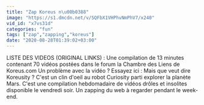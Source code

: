 ```yaml
---
title: "Zap Koreus n\u00b0388"
image: "https://s1.dmcdn.net/v/SQFbX1VHPhvNmPhV7/x240"
vid_id: "x7vs31d"
categories: "fun"
tags: ["zap","zapping","koreus"]
date: "2020-08-28T01:39:02+03:00"
---
```

LISTE DES VIDEOS (ORIGINAL LINKS) :  Une compilation de 13 minutes contenant 70 vidéos postées dans le forum la Chambre des Liens de Koreus.com Un problème avec la vidéo ? Essayez ici :  Mais que veut dire Koreusity ? C'est un clin d'oeil au robot Curiosity parti explorer la planète Mars. C'est une compilation hebdomadaire de vidéos drôles et insolites disponible le vendredi soir. Un zapping du web à regarder pendant le week-end.
